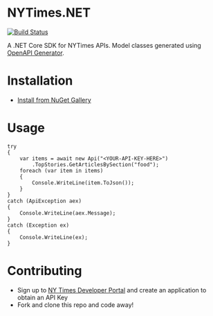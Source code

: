 # NYTimes.NET
[![Build Status](https://levimatheri.visualstudio.com/NYTimes.NET/_apis/build/status/levimatheri.NYTimes.NET?branchName=main)](https://levimatheri.visualstudio.com/NYTimes.NET/_build/latest?definitionId=6&branchName=main)

A .NET Core SDK for NYTimes APIs.
Model classes generated using [OpenAPI Generator](https://github.com/OpenAPITools/openapi-generator).

# Installation
* [Install from NuGet Gallery](https://www.nuget.org/packages/NYTimes.Net/)

# Usage
```
try
{
    var items = await new Api("<YOUR-API-KEY-HERE>")
        .TopStories.GetArticlesBySection("food");
    foreach (var item in items)
    {
        Console.WriteLine(item.ToJson());
    }
}
catch (ApiException aex)
{
    Console.WriteLine(aex.Message); 
}
catch (Exception ex)
{
    Console.WriteLine(ex);
}
```

# Contributing
- Sign up to [NY Times Developer Portal](https://developer.nytimes.com/apis) and create an application to obtain an API Key
- Fork and clone this repo and code away!

